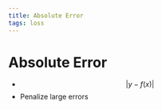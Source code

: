 ```yaml
---
title: Absolute Error
tags: loss
---
```


# Absolute Error
- $$\lvert y-f(x)\rvert$$
- Penalize large errors




















